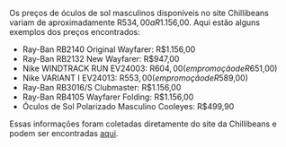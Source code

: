 Os preços de óculos de sol masculinos disponíveis no site Chillibeans variam de aproximadamente R$534,00 a R$1.156,00. Aqui estão alguns exemplos dos preços encontrados:

- Ray-Ban RB2140 Original Wayfarer: R$1.156,00
- Ray-Ban RB2132 New Wayfarer: R$947,00
- Nike WINDTRACK RUN EV24003: R$604,00 (em promoção de R$651,00)
- Nike VARIANT I EV24013: R$553,00 (em promoção de R$589,00)
- Ray-Ban RB3016/S Clubmaster: R$1.156,00
- Ray-Ban RB4105 Wayfarer Folding: R$1.156,00
- Óculos de Sol Polarizado Masculino Cooleyes: R$499,90

Essas informações foram coletadas diretamente do site da Chillibeans e podem ser encontradas [aqui](https://loja.chillibeans.com.br/oculos-de-sol/masculino?srsltid=AfmBOooUQvGuKaOfJrgQBxrZ7N97M0FQpKvs9kDGTapm4KtIBYyUw7YT).
```